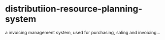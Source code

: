# distributiion-resource-planning-system

a invoicing management system, used for purchasing, saling and invoicing...

